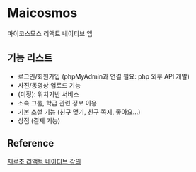 # Maicosmos
마이코스모스 리액트 네이티브 앱 

## 기능 리스트
- 로그인/회원가입 (phpMyAdmin과 연결 필요: php 외부 API 개발)
- 사진/동영상 업로드 기능 
- (미정): 위치기반 서비스 
- 소속 그룹, 학급 관련 정보 이용 
- 기본 소셜 기능 (친구 맺기, 친구 쪽지, 좋아요...)
- 상점 (결제 기능)

## Reference
[제로초 리액트 네이티브 강의](https://github.com/ZeroCho/food-delivery-app) 
